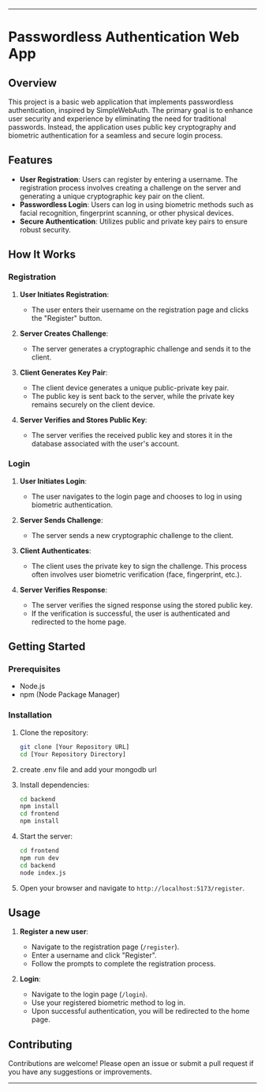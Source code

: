

---

# Passwordless Authentication Web App

## Overview

This project is a basic web application that implements passwordless authentication, inspired by SimpleWebAuth. The primary goal is to enhance user security and experience by eliminating the need for traditional passwords. Instead, the application uses public key cryptography and biometric authentication for a seamless and secure login process.

## Features

- **User Registration**: Users can register by entering a username. The registration process involves creating a challenge on the server and generating a unique cryptographic key pair on the client.
- **Passwordless Login**: Users can log in using biometric methods such as facial recognition, fingerprint scanning, or other physical devices.
- **Secure Authentication**: Utilizes public and private key pairs to ensure robust security.

## How It Works

### Registration

1. **User Initiates Registration**:
    - The user enters their username on the registration page and clicks the "Register" button.

2. **Server Creates Challenge**:
    - The server generates a cryptographic challenge and sends it to the client.

3. **Client Generates Key Pair**:
    - The client device generates a unique public-private key pair.
    - The public key is sent back to the server, while the private key remains securely on the client device.

4. **Server Verifies and Stores Public Key**:
    - The server verifies the received public key and stores it in the database associated with the user's account.

### Login

1. **User Initiates Login**:
    - The user navigates to the login page and chooses to log in using biometric authentication.

2. **Server Sends Challenge**:
    - The server sends a new cryptographic challenge to the client.

3. **Client Authenticates**:
    - The client uses the private key to sign the challenge. This process often involves user biometric verification (face, fingerprint, etc.).

4. **Server Verifies Response**:
    - The server verifies the signed response using the stored public key.
    - If the verification is successful, the user is authenticated and redirected to the home page.

## Getting Started

### Prerequisites

- Node.js
- npm (Node Package Manager)

### Installation

1. Clone the repository:
    ```sh
    git clone [Your Repository URL]
    cd [Your Repository Directory]
    ```
3. create .env file and add your mongodb url 
2. Install dependencies:
    ```sh
    cd backend
    npm install
    cd frontend
    npm install
    ```

3. Start the server:
    ```sh
    cd frontend
    npm run dev
    cd backend
    node index.js
    ```

4. Open your browser and navigate to `http://localhost:5173/register`.

## Usage

1. **Register a new user**:
    - Navigate to the registration page (`/register`).
    - Enter a username and click "Register".
    - Follow the prompts to complete the registration process.

2. **Login**:
    - Navigate to the login page (`/login`).
    - Use your registered biometric method to log in.
    - Upon successful authentication, you will be redirected to the home page.

## Contributing

Contributions are welcome! Please open an issue or submit a pull request if you have any suggestions or improvements.

---
